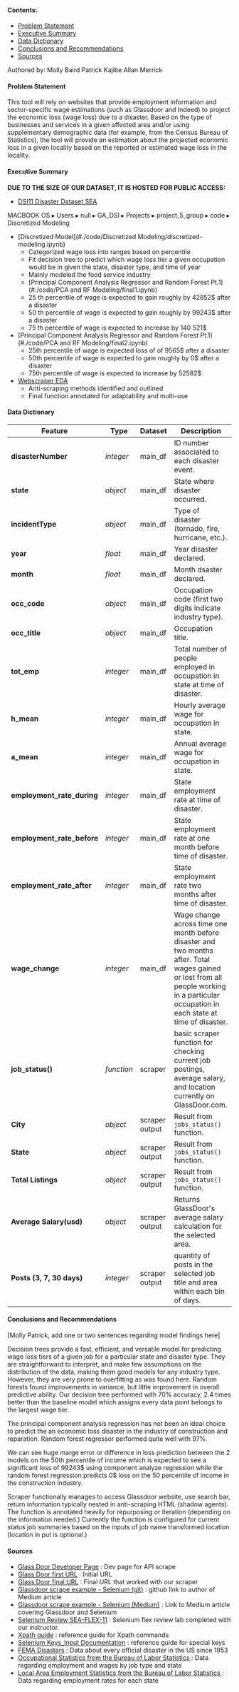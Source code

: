 #### Contents:
- [Problem Statement](#Problem-Statement)
- [Executive Summary](#Executive-Summary)
- [Data Dictionary](#Data-Dictionary)
- [Conclusions and Recommendations](#Conclusions-and-Recommendations)
- [Sources](#Sources)

Authored by:
Molly Baird
Patrick Kajibe
Allan Merrick

#### Problem Statement
This tool will rely on websites that provide employment information and sector-specific wage estimations (such as Glassdoor and Indeed) to project the economic loss (wage loss) due to a disaster. Based on the type of businesses and services in a given affected area and/or using supplementary demographic data (for example, from the Census Bureau of Statistics), the tool will provide an estimation about the projected economic loss in a given locality based on the reported or estimated wage loss in the locality.

#### Executive Summary
**DUE TO THE SIZE OF OUR DATASET, IT IS HOSTED FOR PUBLIC ACCESS:**
- [DSI11 Disaster Dataset SEA](https://drive.google.com/file/d/1x_OnbMtpY_N8TFhXFK-TMyL8HfDOO2HS/view?usp=sharing)


‎⁨MACBOOK OS⁩ ▸ ⁨Users⁩ ▸ ⁨null⁩ ▸ ⁨GA_DSI⁩ ▸ ⁨Projects⁩ ▸ ⁨project_5_group⁩ ▸ ⁨code⁩ ▸ ⁨Discretized Modeling⁩

- [Discretized Model](#./code/Discretized Modeling/discretized-modeling.ipynb)
  - Categorized wage loss into ranges based on percentile
  - Fit decision tree to predict which wage loss tier a given occupation would be in given the state, disaster type, and time of year
  - Mainly modeled the food service industry
  - [Principal Component Analysis Regressor and Random Forest Pt.1](#./code/PCA and RF Modeling/final1.ipynb)
  - 25 th  percentile of wage is expected to gain roughly by 42852$  after a disaster
  - 50 th percentile of  wage is expected to gain  roughly  by  99243$ after a disaster
  - 75 th percentile of wage  is expected to increase by 140 521$
- [Principal Component Analysis Regressor and Random Forest Pt.1](#./code/PCA and RF Modeling/final2.ipynb)
  - 25th  percentile of wage is expected loss of  of  9565$  after a disaster
  - 50th percentile of  wage is expected to gain  roughly  by  0$ after a disaster
  - 75th percentile of wage  is expected to increase by 52582$
- [Webscraper EDA](#.code/Webscraper/Glassdoor-Scrape-EDA-FINAL.ipynb)
  - Anti-scraping methods identified and outlined
  - Final function annotated for adaptability and multi-use




#### Data Dictionary
|Feature|Type|Dataset|Description|
|---|---|---|---|
|**disasterNumber**|*integer*|main_df|ID number associated to each disaster event.|
|**state**|*object*|main_df|State where disaster occurred.|
|**incidentType**|*object*|main_df|Type of disaster (tornado, fire, hurricane, etc.).|
|**year**|*float*|main_df|Year disaster declared.|
|**month**|*float*|main_df|Month dsaster declared.|
|**occ_code**|*object*|main_df|Occupation code (first two digits indicate industry type).|
|**occ_title**|*object*|main_df|Occupation title.|
|**tot_emp**|*integer*|main_df|Total number of people employed in occupation in state at time of disaster.|
|**h_mean**|*integer*|main_df|Hourly average wage for occupation in state.|
|**a_mean**|*integer*|main_df|Annual average wage for occupation in state.|
|**employment_rate_during**|*integer*|main_df|State employment rate at time of disaster.|
|**employment_rate_before**|*integer*|main_df|State employment rate at one month before time of disaster.|
|**employment_rate_after**|*integer*|main_df|State employment rate two months after time of disaster.|
|**wage_change**|*integer*|main_df|Wage change across time one month before disaster and two months after. Total wages gained or lost from all people working in a particular occupation in each state at time of disaster.|
|**job_status()**|*function*|scraper| basic scraper function for checking current job postings, average salary, and location currently on GlassDoor.com.
|**City**|*object*| scraper output | Result from `jobs_status()` function.
|**State**|*object*| scraper output | Result from `jobs_status()` function.
|**Total Listings**|*object*| scraper output | Result from `jobs_status()` function.
|**Average Salary(usd)**|*object* | scraper output | Returns GlassDoor's average salary calculation for the selected area.
|**Posts (3, 7, 30 days)**|*integer*| scraper output | quantity of posts in the selected job title and area within each bin of days.

#### Conclusions and Recommendations
[Molly Patrick, add one or two sentences regarding model findings here]

Decision trees provide a fast, efficient, and versatile model for predicting wage loss tiers of a given job for a particular state and disaster type. They are straightforward to interpret, and make few assumptions on the distribution of the data, making them good models for any industry type. However, they are very prone to overfitting as was found here. Random forests found improvements in variance, but little improvement in overall predictive ability. Our decision tree performed with 70% accuracy, 2.4 times better than the baseline model which assigns every data point belongs to the largest wage tier.

The principal component analysis regression has not been an ideal choice to predict the an economic loss disaster in the industry of construction and reparation. Random forest regressor performed quite well with 97%.

We can see huge marge error or  difference in loss prediction between the 2 models on the 50th percentile of income which  is expected to see a significant loss of 99243$  using component analyze regression while the random forest regression predicts 0$ loss on the 50 percentile of income in the construction industry.

Scraper functionally manages to access Glassdoor website, use search bar, return information typically nested in anti-scraping HTML (shadow agents). The function is annotated heavily for repurposing or iteration (depending on the information needed.) Currently the function is configured for current status job summaries based on the inputs of job name transformed location (location in put is optional.)


#### Sources
- [Glass Door Developer Page](https://www.glassdoor.com/developer/index.htm) : Dev page for API scrape
- [Glass Door first URL](https://www.glassdoor.com/Job/index.htm) : Initial URL
- [Glass Door final URL](https://www.glassdoor.com/Job/jobs.htm?suggestCount=0&suggestChosen=false&clickSource=searchBtn&typedKeyword=data+scientes&sc.keyword=data+scientest&locT=&locId=&jobType=) : Final URL that worked with our scraper
- [Glassdoor scrape example - Selenium (git)](https://github.com/arapfaik/scraping-glassdoor-selenium) : github link to author of Medium article
- [Glassdoor scrape example - Selenium (Medium)](https://medium.com/@jamievaron/to-anyone-who-has-lost-themselves-9c5e3049cb13) : Link to Medium article covering Glassdoor and Selenium
- [Selenium Review SEA-FLEX-11](https://git.generalassemb.ly/charles-rice/SEA-Flex-11/tree/master/08_week/selenium-webscraping) : Selenium flex review lab completed with our instructor.
- [Xpath guide](https://devhints.io/xpath) : reference guide for Xpath commands
- [Selenium Keys_Input Documentation](https://selenium-python.readthedocs.io/api.html) : reference guide for special keys
- [FEMA Disasters](https://www.fema.gov/openfema-dataset-disaster-declarations-summaries-v1) : Data about every official disaster in the US since 1953
- [Occupational Statistics from the Bureau of Labor Statistics ](https://www.bls.gov/oes/tables.htm) : Data regarding employment and wages by job type and state
- [Local Area Employment Statistics from the Bureau of Labor Statistics ](https://www.bls.gov/lau/rdscnp16.htm) : Data regarding employment rates for each state
